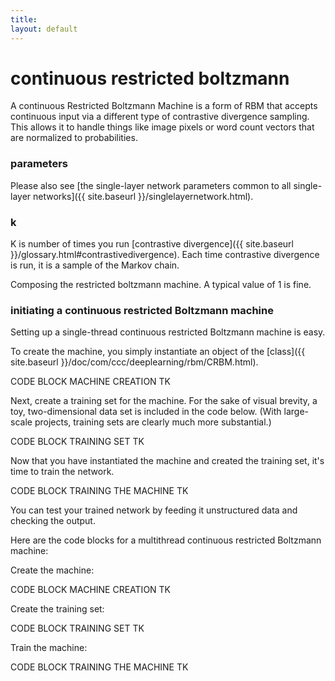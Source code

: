 ```yaml
---
title: 
layout: default
---
```


# continuous restricted boltzmann

A continuous Restricted Boltzmann Machine is a form of RBM that accepts continuous input via a different type of contrastive divergence sampling. This allows it to handle things like image pixels or word count vectors that are normalized to probabilities.

### parameters 

Please also see [the single-layer network parameters common to all single-layer networks]({{ site.baseurl }}/singlelayernetwork.html).

### k

K is number of times you run [contrastive divergence]({{ site.baseurl }}/glossary.html#contrastivedivergence). Each time contrastive divergence is run, it is a sample of the Markov chain.

Composing the restricted boltzmann machine. A typical value of 1 is fine.

### initiating a continuous restricted Boltzmann machine

Setting up a single-thread continuous restricted Boltzmann machine is easy. 

To create the machine, you simply instantiate an object of the [class]({{ site.baseurl }}/doc/com/ccc/deeplearning/rbm/CRBM.html).

CODE BLOCK MACHINE CREATION TK

Next, create a training set for the machine. For the sake of visual brevity, a toy, two-dimensional data set is included in the code below. (With large-scale projects, training sets are clearly much more substantial.)

CODE BLOCK TRAINING SET TK

Now that you have instantiated the machine and created the training set, it's time to train the network. 

CODE BLOCK TRAINING THE MACHINE TK

You can test your trained network by feeding it unstructured data and checking the output. 

Here are the code blocks for a multithread continuous restricted Boltzmann machine:

Create the machine:

CODE BLOCK MACHINE CREATION TK

Create the training set:

CODE BLOCK TRAINING SET TK

Train the machine:

CODE BLOCK TRAINING THE MACHINE TK

